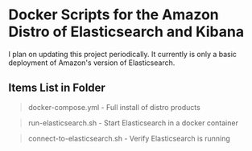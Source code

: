 # Docker Scripts for the Amazon Distro of Elasticsearch and Kibana
  
  I plan on updating this project periodically. It currently is
  only a basic deployment of Amazon's version of Elasticsearch.
  
## Items List in Folder

> docker-compose.yml - Full install of distro products

> run-elasticsearch.sh - Start Elasticsearch in a docker container

> connect-to-elasticsearch.sh - Verify Elasticsearch is running

